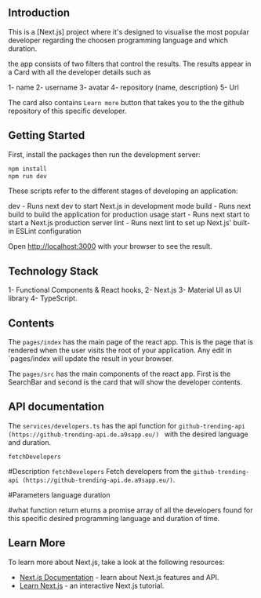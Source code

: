 
## Introduction

This is a [Next.js] project where it's designed to visualise the most popular developer regarding the choosen programming language and which duration. 

the app consists of two filters that control the results. The results appear in a Card with all the developer details such as

1- name
2- username
3- avatar
4- repository (name, description)
5- Url

The card also contains `Learn more` button that takes you to the the github repository of this specific developer.


## Getting Started

First, install the packages then run the development server:

```bash
npm install
npm run dev
```

These scripts refer to the different stages of developing an application:

dev - Runs next dev to start Next.js in development mode
build - Runs next build to build the application for production usage
start - Runs next start to start a Next.js production server
lint - Runs next lint to set up Next.js' built-in ESLint configuration


Open [http://localhost:3000](http://localhost:3000) with your browser to see the result.

## Technology Stack

1- Functional Components &  React hooks,
2- Next.js
3- Material UI as UI library
4- TypeScript.

## Contents

The `pages/index` has the main page of the react app. This is the page that is rendered when the user visits the root of your application. Any edit in `pages/index will update the result in your browser.

The `pages/src` has the main components of the react app. First is the SearchBar and second is the card that will show the developer contents.

## API documentation

The `services/developers.ts` has the api function for `github-trending-api (https://github-trending-api.de.a9sapp.eu/) ` with the desired language and duration.

`fetchDevelopers`

 #Description
`fetchDevelopers` Fetch developers from the `github-trending-api (https://github-trending-api.de.a9sapp.eu/)`.

 #Parameters
 language
 duration

 #what function return
eturns a promise array of all the developers found for this specific desired programming language and duration of time.


## Learn More

To learn more about Next.js, take a look at the following resources:

- [Next.js Documentation](https://nextjs.org/docs) - learn about Next.js features and API.
- [Learn Next.js](https://nextjs.org/learn) - an interactive Next.js tutorial.


